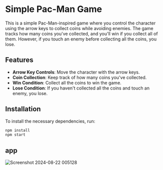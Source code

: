 # Simple Pac-Man Game

This is a simple Pac-Man-inspired game where you control the character using the arrow keys to collect coins while avoiding enemies. The game tracks how many coins you've collected, and you'll win if you collect all of them. However, if you touch an enemy before collecting all the coins, you lose.

## Features

- **Arrow Key Controls**: Move the character with the arrow keys.
- **Coin Collection**: Keep track of how many coins you've collected.
- **Win Condition**: Collect all the coins to win the game.
- **Lose Condition**: If you haven't collected all the coins and touch an enemy, you lose.

## Installation

To install the necessary dependencies, run:

```bash
npm install
npm start
```





## app
 
![Screenshot 2024-08-22 005128](https://github.com/user-attachments/assets/42a4dfda-4428-4941-9e77-6b5c074f7af5)

